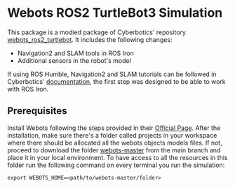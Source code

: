 # Webots ROS2 TurtleBot3 Simulation

This package is a modied package of Cyberbotics' repository [webots_ros2_turtlebot](https://github.com/cyberbotics/webots_ros2/tree/master/webots_ros2_turtlebot). 
It includes the following changes:
- Navigation2 and SLAM tools in ROS Iron
- Additional sensors in the robot's model

If using ROS Humble, Navigation2 and SLAM tutorials can be followed in Cyberbotics' [documentation](https://github.com/cyberbotics/webots_ros2/wiki/Examples), the first step was designed to be able to work with ROS Iron.

## Prerequisites

Install Webots following the steps provided in their [Official Page](https://cyberbotics.com/doc/guide/installation-procedure).
After the installation, make sure there's a folder called projects in your workspace where there should be allocated all the webots objects models files.
If not, proceed to download the folder [webots-master](https://github.com/LuciaEchevarria99/ROS2_simulations/tree/main/webots-master) from the main branch and place it in your local environment.
To have access to all the resources in this folder run the following command on every terminal you run the simulation:

```
export WEBOTS_HOME=<path/to/webots-master/folder>
```

